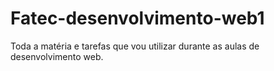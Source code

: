 # Fatec-desenvolvimento-web1
Toda a matéria e tarefas que vou utilizar durante as aulas de desenvolvimento web.
